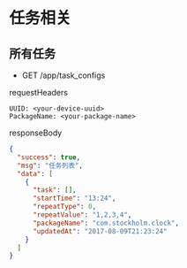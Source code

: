 # 任务相关

## 所有任务

* GET /app/task_configs

requestHeaders
```
UUID: <your-device-uuid>
PackageName: <your-package-name>
```

responseBody
```json
{
  "success": true,
  "msg": "任务列表",
  "data": [
    {
      "task": [],
      "startTime": "13:24",
      "repeatType": 0,
      "repeatValue": "1,2,3,4",
      "packageName": "com.stockholm.clock",
      "updatedAt": "2017-08-09T21:23:24"
    }
  ]
}
```
